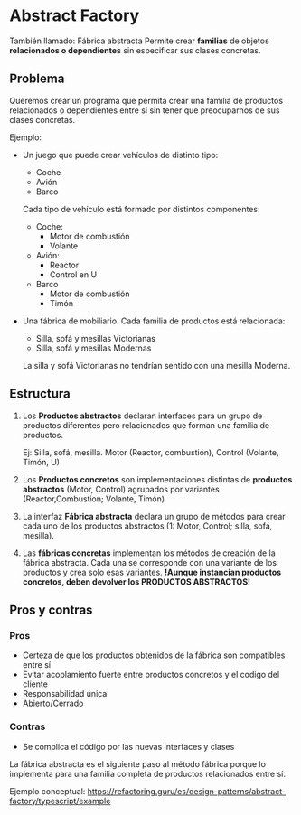# Abstract Factory
También llamado: Fábrica abstracta
Permite crear **familias** de objetos **relacionados o dependientes** sin especificar sus clases concretas.

## Problema
Queremos crear un programa que permita crear una familia de productos relacionados o dependientes entre sí sin tener que preocuparnos de sus clases concretas.

Ejemplo:
- Un juego que puede crear vehículos de distinto tipo:
  - Coche
  - Avión
  - Barco
  
  Cada tipo de vehículo está formado por distintos componentes:
    - Coche:
      - Motor de combustión
      - Volante
    - Avión:
      - Reactor
      - Control en U
    - Barco
      - Motor de combustión
      - Timón
- Una fábrica de mobiliario. Cada familia de productos está relacionada:
  - Silla, sofá y mesillas Victorianas
  - Silla, sofá y mesillas Modernas
  
  La silla y sofá Victorianas no tendrían sentido con una mesilla Moderna.
  
## Estructura
1. Los **Productos abstractos** declaran interfaces para un grupo de productos diferentes pero relacionados que forman una familia de productos.
   
   Ej: Silla, sofá, mesilla. Motor (Reactor, combustión), Control (Volante, Timón, U)
2. Los **Productos concretos** son implementaciones distintas de **productos abstractos** (Motor, Control) agrupados por variantes (Reactor,Combustion; Volante, Timón)
3. La interfaz **Fábrica abstracta** declara un grupo de métodos para crear cada uno de los productos abstractos (1: Motor, Control; silla, sofá, mesilla).
4. Las **fábricas concretas** implementan los métodos de creación de la fábrica abstracta. Cada una se corresponde con una variante de los productos y crea solo esas variantes. **!Aunque instancian productos concretos, deben devolver los PRODUCTOS ABSTRACTOS!**

## Pros y contras
### Pros
- Certeza de que los productos obtenidos de la fábrica son compatibles entre sí
- Evitar acoplamiento fuerte entre productos concretos y el codigo del cliente
- Responsabilidad única
- Abierto/Cerrado
### Contras
- Se complica el código por las nuevas interfaces y clases

La fábrica abstracta es el siguiente paso al método fábrica porque lo implementa para una familia completa de productos relacionados entre sí.

Ejemplo conceptual: https://refactoring.guru/es/design-patterns/abstract-factory/typescript/example
